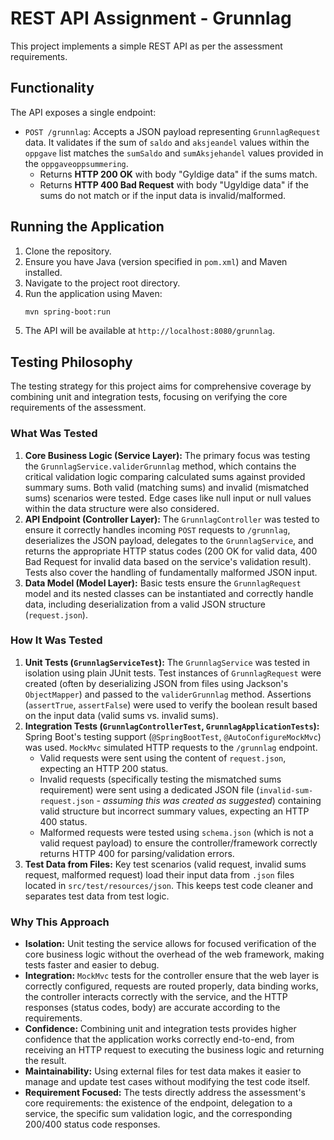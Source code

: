 # REST API Assignment - Grunnlag

This project implements a simple REST API as per the assessment requirements.

## Functionality

The API exposes a single endpoint:

*   `POST /grunnlag`: Accepts a JSON payload representing `GrunnlagRequest` data. It validates if the sum of `saldo` and `aksjeandel` values within the `oppgave` list matches the `sumSaldo` and `sumAksjehandel` values provided in the `oppgaveoppsummering`.
    *   Returns **HTTP 200 OK** with body "Gyldige data" if the sums match.
    *   Returns **HTTP 400 Bad Request** with body "Ugyldige data" if the sums do not match or if the input data is invalid/malformed.

## Running the Application

1.  Clone the repository.
2.  Ensure you have Java (version specified in `pom.xml`) and Maven installed.
3.  Navigate to the project root directory.
4.  Run the application using Maven:
    ```bash
    mvn spring-boot:run
    ```
5.  The API will be available at `http://localhost:8080/grunnlag`.

## Testing Philosophy

The testing strategy for this project aims for comprehensive coverage by combining unit and integration tests, focusing on verifying the core requirements of the assessment.

### What Was Tested

1.  **Core Business Logic (Service Layer):** The primary focus was testing the `GrunnlagService.validerGrunnlag` method, which contains the critical validation logic comparing calculated sums against provided summary sums. Both valid (matching sums) and invalid (mismatched sums) scenarios were tested. Edge cases like null input or null values within the data structure were also considered.
2.  **API Endpoint (Controller Layer):** The `GrunnlagController` was tested to ensure it correctly handles incoming `POST` requests to `/grunnlag`, deserializes the JSON payload, delegates to the `GrunnlagService`, and returns the appropriate HTTP status codes (200 OK for valid data, 400 Bad Request for invalid data based on the service's validation result). Tests also cover the handling of fundamentally malformed JSON input.
3.  **Data Model (Model Layer):** Basic tests ensure the `GrunnlagRequest` model and its nested classes can be instantiated and correctly handle data, including deserialization from a valid JSON structure (`request.json`).

### How It Was Tested

1.  **Unit Tests (`GrunnlagServiceTest`):** The `GrunnlagService` was tested in isolation using plain JUnit tests. Test instances of `GrunnlagRequest` were created (often by deserializing JSON from files using Jackson's `ObjectMapper`) and passed to the `validerGrunnlag` method. Assertions (`assertTrue`, `assertFalse`) were used to verify the boolean result based on the input data (valid sums vs. invalid sums).
2.  **Integration Tests (`GrunnlagControllerTest`, `GrunnlagApplicationTests`):** Spring Boot's testing support (`@SpringBootTest`, `@AutoConfigureMockMvc`) was used. `MockMvc` simulated HTTP requests to the `/grunnlag` endpoint.
    *   Valid requests were sent using the content of `request.json`, expecting an HTTP 200 status.
    *   Invalid requests (specifically testing the mismatched sums requirement) were sent using a dedicated JSON file (`invalid-sum-request.json` - *assuming this was created as suggested*) containing valid structure but incorrect summary values, expecting an HTTP 400 status.
    *   Malformed requests were tested using `schema.json` (which is not a valid request payload) to ensure the controller/framework correctly returns HTTP 400 for parsing/validation errors.
3.  **Test Data from Files:** Key test scenarios (valid request, invalid sums request, malformed request) load their input data from `.json` files located in `src/test/resources/json`. This keeps test code cleaner and separates test data from test logic.

### Why This Approach

*   **Isolation:** Unit testing the service allows for focused verification of the core business logic without the overhead of the web framework, making tests faster and easier to debug.
*   **Integration:** `MockMvc` tests for the controller ensure that the web layer is correctly configured, requests are routed properly, data binding works, the controller interacts correctly with the service, and the HTTP responses (status codes, body) are accurate according to the requirements.
*   **Confidence:** Combining unit and integration tests provides higher confidence that the application works correctly end-to-end, from receiving an HTTP request to executing the business logic and returning the result.
*   **Maintainability:** Using external files for test data makes it easier to manage and update test cases without modifying the test code itself.
*   **Requirement Focused:** The tests directly address the assessment's core requirements: the existence of the endpoint, delegation to a service, the specific sum validation logic, and the corresponding 200/400 status code responses.
